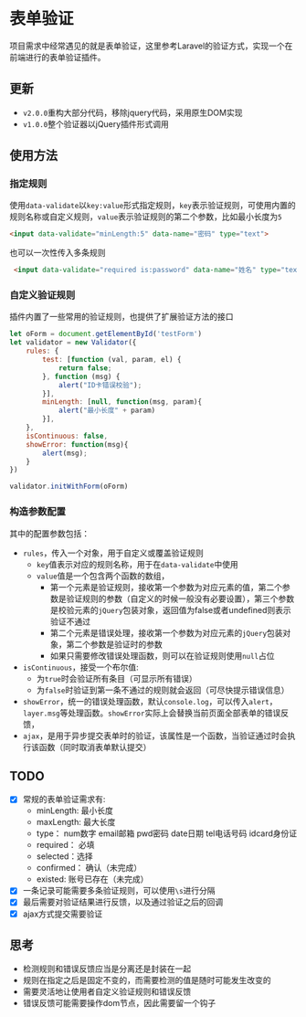 
表单验证
===

项目需求中经常遇见的就是表单验证，这里参考Laravel的验证方式，实现一个在前端进行的表单验证插件。

## 更新
* `v2.0.0`重构大部分代码，移除jquery代码，采用原生DOM实现
* `v1.0.0`整个验证器以jQuery插件形式调用

## 使用方法

### 指定规则
使用`data-validate`以`key:value`形式指定规则，`key`表示验证规则，可使用内置的规则名称或自定义规则，`value`表示验证规则的第二个参数，比如最小长度为`5`
```html
<input data-validate="minLength:5" data-name="密码" type="text">
```
也可以一次性传入多条规则
```html
 <input data-validate="required is:password" data-name="姓名" type="text">
```

### 自定义验证规则
插件内置了一些常用的验证规则，也提供了扩展验证方法的接口

```js
let oForm = document.getElementById('testForm')
let validator = new Validator({
 	rules: {
        test: [function (val, param, el) {
            return false;
        }, function (msg) {
            alert("ID卡错误校验");
        }],
        minLength: [null, function(msg, param){
            alert("最小长度" + param)
        }],
    },
    isContinuous: false,
    showError: function(msg){
        alert(msg);
    }
})

validator.initWithForm(oForm)
```

### 构造参数配置
其中的配置参数包括：
* `rules`，传入一个对象，用于自定义或覆盖验证规则
    * `key`值表示对应的规则名称，用于在`data-validate`中使用
    * `value`值是一个包含两个函数的数组，
       * 第一个元素是验证规则，接收第一个参数为对应元素的值，第二个参数是验证规则的参数（自定义的时候一般没有必要设置），第三个参数是校验元素的`jQuery`包装对象，返回值为false或者undefined则表示验证不通过
       * 第二个元素是错误处理，接收第一个参数为对应元素的`jQuery`包装对象，第二个参数是验证时的参数
       * 如果只需要修改错误处理函数，则可以在验证规则使用`null`占位
* `isContinuous`，接受一个布尔值:
    * 为`true`时会验证所有条目（可显示所有错误）
    * 为`false`时验证到第一条不通过的规则就会返回（可尽快提示错误信息）
* `showError`，统一的错误处理函数，默认`console.log`，可以传入`alert`，`layer.msg`等处理函数。`showError`实际上会替换当前页面全部表单的错误反馈，
* `ajax`，是用于异步提交表单时的验证，该属性是一个函数，当验证通过时会执行该函数（同时取消表单默认提交）

## TODO
* [x] 常规的表单验证需求有:
     * minLength: 最小长度
     * maxLength: 最大长度
     * type： num数字 email邮箱 pwd密码 date日期 tel电话号码 idcard身份证
     * required： 必填
     * selected：选择
     * confirmed： 确认（未完成）
     * existed: 账号已存在（未完成）
* [x] 一条记录可能需要多条验证规则，可以使用`\s`进行分隔
* [x] 最后需要对验证结果进行反馈，以及通过验证之后的回调
* [x] ajax方式提交需要验证

## 思考
* 检测规则和错误反馈应当是分离还是封装在一起
* 规则在指定之后是固定不变的，而需要检测的值是随时可能发生改变的
* 需要灵活地让使用者自定义验证规则和错误反馈
* 错误反馈可能需要操作dom节点，因此需要留一个钩子